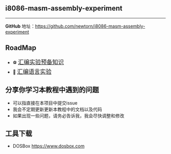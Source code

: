 i8086-masm-assembly-experiment
---
---
**GitHub** 地址：https://github.com/newtorn/i8086-masm-assembly-experiment

RoadMap
---

<!-- | A | B |
| :-: | :-: |
| 机器学习<br/>[:soccer:](./part1) | 深度学习<br/>[:basketball:](./part2) | -->

- :soccer: [<font size=+1>汇编实验预备知识</font>](./part1)
- :basketball: [<font size=+1>汇编语言实验</font>](./part2)

分享你学习本教程中遇到的问题
---
- 可以指直接在本项目中提交issue
- 我会不定期更新更新本教程中的文档以及代码
- 如果出现一些问题，请务必告诉我，我会尽快调整和修改


工具下载
---
- DOSBox https://www.dosbox.com
